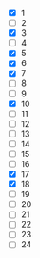 * [x] 1
* [ ] 2
* [x] 3
* [ ] 4
* [x] 5
* [x] 6
* [x] 7
* [ ] 8
* [ ] 9
* [x] 10
* [ ] 11
* [ ] 12
* [ ] 13
* [ ] 14
* [ ] 15
* [ ] 16
* [x] 17
* [x] 18
* [ ] 19
* [ ] 20
* [ ] 21
* [ ] 22
* [ ] 23
* [ ] 24
